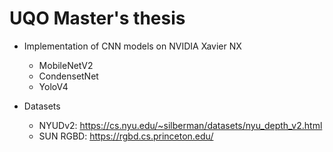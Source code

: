 # UQO Master's thesis

- Implementation of CNN models on NVIDIA Xavier NX
  - MobileNetV2
  - CondensetNet
  - YoloV4

- Datasets
  - NYUDv2: https://cs.nyu.edu/~silberman/datasets/nyu_depth_v2.html
  - SUN RGBD: https://rgbd.cs.princeton.edu/